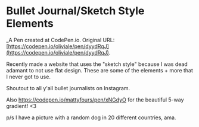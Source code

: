 # Bullet Journal/Sketch Style Elements
 _A Pen created at CodePen.io. Original URL: [https://codepen.io/oliviale/pen/dyydRqJ](https://codepen.io/oliviale/pen/dyydRqJ).

 Recently made a website that uses the "sketch style" because I was dead adamant to not use flat design. These are some of the elements + more that I never got to use.

Shoutout to all y'all bullet journalists on Instagram.

Also https://codepen.io/mattyfours/pen/xNGdyO for the beautiful 5-way gradient! <3

p/s I have a picture with a random dog in 20 different countries, ama.